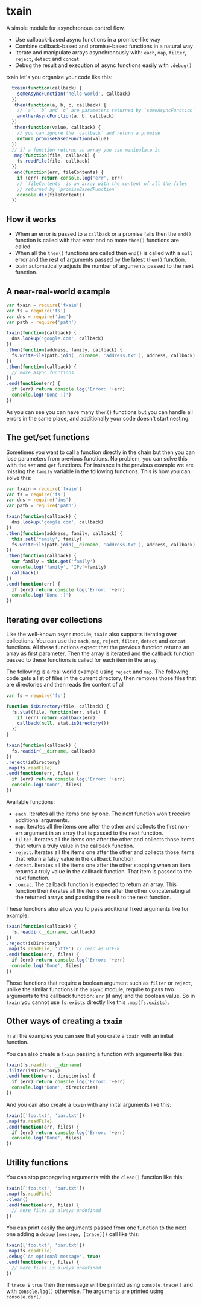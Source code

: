 txain
=====

A simple module for asynchronous control flow.

* Use callback-based async functions in a promise-like way
* Combine callback-based and promise-based functions in a natural way
* Iterate and manipulate arrays asynchronously with: `each`, `map`, `filter`, `reject`, `detect` and `concat`
* Debug the result and execution of async functions easily with `.debug()`

txain let's you organize your code like this:

```javascript
  txain(function(callback) {
    someAsyncFunction('hello world', callback)
  })
  .then(function(a, b, c, callback) {
    // `a`, `b` and `c` are parameters returned by `someAsyncFunction`
    anotherAsyncFunction(a, b, callback)
  })
  .then(function(value, callback) {
    // you can ignore the `callback` and return a promise
    return promiseBasedFunction(value)
  })
  // if a function returns an array you can manipulate it
  .map(function(file, callback) {
    fs.readFile(file, callback)
  })
  .end(function(err, fileContents) {
    if (err) return console.log('err', err)
    // `fileContents` is an array with the content of all the files
    // returned by `promiseBasedFunction`
    console.dir(fileContents)
  })
```

## How it works

* When an error is passed to a `callback` or a promise fails then the `end()` function is called with that error and no more `then()` functions are called.
* When all the `then()` functions are called then `end()` is called with a `null` error and the rest of arguments passed by the latest `then()` function.
* txain automatically adjusts the number of arguments passed to the next function.

## A near-real-world example

```javascript
var txain = require('txain')
var fs = require('fs')
var dns = require('dns')
var path = require('path')

txain(function(callback) {
  dns.lookup('google.com', callback)
})
.then(function(address, family, callback) {
  fs.writeFile(path.join(__dirname, 'address.txt'), address, callback)
})
.then(function(callback) {
  // more async functions
})
.end(function(err) {
  if (err) return console.log('Error: '+err)
  console.log('Done :)')
})
```

As you can see you can have many `then()` functions but you can handle all errors in the same place, and additionally your code doesn't start nesting.

## The get/set functions

Sometimes you want to call a function directly in the chain but then you can lose parameters from previous functions. No problem, you can solve this with the `set` and `get` functions. For instance in the previous example we are missing the `family` variable in the following functions. This is how you can solve this:

```javascript
var txain = require('txain')
var fs = require('fs')
var dns = require('dns')
var path = require('path')

txain(function(callback) {
  dns.lookup('google.com', callback)
})
.then(function(address, family, callback) {
  this.set('family', family)
  fs.writeFile(path.join(__dirname, 'address.txt'), address, callback)
})
.then(function(callback) {
  var family = this.get('family')
  console.log('family', 'IPv'+family)
  callback()
})
.end(function(err) {
  if (err) return console.log('Error: '+err)
  console.log('Done :)')
})
```

## Iterating over collections

Like the well-known `async` module, `txain` also supports iterating over collections. You can use the `each`, `map`, `reject`, `filter`, `detect` and `concat` functions. All these functions expect that the previous function returns an array as first parameter. Then the array is iterated and the callback function passed to these functions is called for each item in the array.

The following is a real world example using `reject` and `map`. The following code gets a list of files in the current directory, then removes those files that are directories and then reads the content of all

```javascript
var fs = require('fs')

function isDirectory(file, callback) {
  fs.stat(file, function(err, stat) {
    if (err) return callback(err)
    callback(null, stat.isDirectory())
  })
}

txain(function(callback) {
  fs.readdir(__dirname, callback)
})
.reject(isDirectory)
.map(fs.readFile)
.end(function(err, files) {
  if (err) return console.log('Error: '+err)
  console.log('Done', files)
})
```

Available functions:

* `each`. Iterates all the items one by one. The next function won't receive additional arguments.
* `map`. Iterates all the items one after the other and collects the first non-err argument in an array that is passed to the next function.
* `filter`. Iterates all the items one after the other and collects those items that return a truly value in the callback function.
* `reject`. Iterates all the items one after the other and collects those items that return a falsy value in the callback function.
* `detect`. Iterates all the items one after the other stopping when an item returns a truly value in the callback function. That item is passed to the next function.
* `concat`. The callback function is expected to return an array. This function then iterates all the items one after the other concatenating all the returned arrays and passing the result to the next function.

These functions also allow you to pass additional fixed arguments like for example:

```javascript
txain(function(callback) {
  fs.readdir(__dirname, callback)
})
.reject(isDirectory)
.map(fs.readFile, 'utf8') // read as UTF-8
.end(function(err, files) {
  if (err) return console.log('Error: '+err)
  console.log('Done', files)
})
```

Those functions that require a boolean argument such as `filter` or `reject`, unlike the similar functions in the `async` module, require to pass two arguments to the callback function: `err` (if any) and the boolean value. So in `txain` you cannot use `fs.exists` directly like this `.map(fs.exists)`.

## Other ways of creating a `txain`

In all the examples you can see that you crate a `txain` with an initial function.

You can also create a `txain` passing a function with arguments like this:

```javascript
txain(fs.readdir, __dirname)
.filter(isDirectory)
.end(function(err, directories) {
  if (err) return console.log('Error: '+err)
  console.log('Done', directories)
})
```

And you can also create a `txain` with any inital arguments like this:

```javascript
txain(['foo.txt', 'bar.txt'])
.map(fs.readFile)
.end(function(err, files) {
  if (err) return console.log('Error: '+err)
  console.log('Done', files)
})
```

## Utility functions

You can stop propagating arguments with the `clean()` function like this:

```javascript
txain(['foo.txt', 'bar.txt'])
.map(fs.readFile)
.clean()
.end(function(err, files) {
  // here files is always undefined
})
```

You can print easily the arguments passed from one function to the next one adding a `debug([message, [trace]])` call like this:

```javascript
txain(['foo.txt', 'bar.txt'])
.map(fs.readFile)
.debug('An optional message', true)
.end(function(err, files) {
  // here files is always undefined
})
```

If `trace` is `true` then the message will be printed using `console.trace()` and with `console.log()` otherwise. The arguments are printed using `console.dir()`
